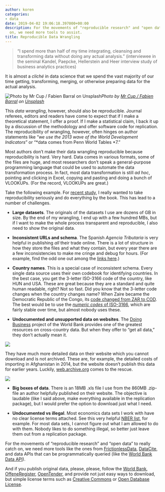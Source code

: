 ```yaml
---
author: koren
categories:
- data
date: 2019-04-02 19:06:18.397000+00:00
description: For the movements of "reproducible research" and "open data" to catch
  on, we need more tools to assist.
title: Reproducible Data Wrangling
---
```

> “I spend more than half of my time integrating, cleansing and transforming data without doing any actual analysis.” (interviewee in the seminal Kandel, Paepcke, Hellerstein and Heer interview study of business analytics practices)

It is almost a *cliché* in data science that we spend the vast majority of our time getting, transforming, merging, or otherwise preparing data for the actual analysis.

![Photo by [Mr Cup / Fabien Barral](https://unsplash.com/@iammrcup?utm_source=medium&utm_medium=referral) on [Unsplash](https://unsplash.com?utm_source=medium&utm_medium=referral)](https://cdn-images-1.medium.com/max/8576/0*9F8L8Wj47VUOvtWF)*Photo by [Mr Cup / Fabien Barral](https://unsplash.com/@iammrcup?utm_source=medium&utm_medium=referral) on [Unsplash](https://unsplash.com?utm_source=medium&utm_medium=referral)*

This *data wrangling*, however, should also be reproducible. Journal referees, editors and readers have come to expect that if I make a theoretical statement, I offer a proof. If I make a statistical claim, I back it up by a discussion of the methodology and offer software code for replication. The reproducibility of wrangling, however, often hinges on author statements like “*we use the 2013 wave of the World Development Indicators*” or “*data comes from Penn World Tables *7.”

Most authors don’t make their data wrangling reproducible because reproducibility is hard. Very hard. Data comes in various formats, some of the files are huge, and most researchers don’t speak a general-purpose programming language that could be used to automate the data transformation process. In fact, most data transformation is still *ad hoc*, pointing and clicking in Excel, copying and pasting and doing a bunch of VLOOKUPs. (For the record, VLOOKUPs are great.)

Take the following example. For [recent study](http://miklos.koren.hu/papers/peer_reviewed_publications/administrative_barriers_to_trade/), I really wanted to take reproducibility seriously and do everything by the book. This has lead to a number of challenges.

* **Large datasets**. The originals of the datasets I use are dozens of GB in size. By the end of my wrangling, I end up with a few hundred MBs, but if I want to make the whole process transparent and reproducible, I also need to show the original data.

* **Inconsistent URLs and schema**. The Spanish *Agencia Tributaria* is very helpful in publishing *all* their trade online. There is a lot of structure in how they store the files and what they contain, but every year there are a few inconsistencies to make me cringe and debug for hours. (For example, find the odd one out among the [links here](https://www.agenciatributaria.es/AEAT.internet/Inicio/La_Agencia_Tributaria/Memorias_y_estadisticas_tributarias/Estadisticas/_Comercio_exterior_/Datos_estadisticos/Descarga_de_Datos_Estadisticos/Descarga_de_datos_mensuales_maxima_desagregacion_en_Euros__centimos_/2009/Enero/Enero.shtml).)

* **Country names**. This is a special case of inconsistent schema. Every single data source uses their own codebook for identifying countries. In the best case, you get the 3-letter ISO-3166 code of the country, like HUN and USA. These are great because they are a standard and quite human readable, right? Not so fast. Did you know that the 3-letter code changes when the country changes name? When Zaire became the Democratic Republic of the Congo, its [code changed from ZAR to COD](https://www.iso.org/obp/ui/#iso:code:3166:ZR). The best would be to use the [*numeric codes* of ISO-3166](http://en.wikipedia.org/wiki/ISO_3166-1_numeric), which are fairly stable over time, but almost nobody uses these.

* **Undocumented and unsupported data on websites**. The [Doing Business](http://doingbusiness.org/) project of the World Bank provides one of the greatest resources on cross-country data. But when they offer to “get all data,” they don’t actually mean it.

![](https://cdn-images-1.medium.com/max/2000/0*23yVozJ8i5uo3TPI.png)

They have much more detailed data on their website which you cannot download and is not archived. These are, for example, the detailed costs of importing in Afghanistan in 2014, but the website doesn’t publish this data for earlier years. Luckily, [web.archive.org](http://web.archive.org/web/20091003023159/http://www.doingbusiness.org/ExploreTopics/TradingAcrossBorders/Details.aspx?economyid=2) comes to the rescue.

![](https://cdn-images-1.medium.com/max/2000/0*0lGAN_KO3AuJYFMs.png)

* **Big boxes of data**. There is an 18MB .xls file I use from the 860MB .zip-file an author helpfully published on their website. The objective is laudable (like I said above, make everything available in the replication package), but I would prefer the option to download just what I need.

* **Undocumented vs illegal**. Most economics data sets I work with have no clear license terms attached. See this very helpful [NBER list](https://www.nber.org/data/), for example. For most data sets, I cannot figure out what I am allowed to do with them. Nobody likes to do something illegal, so better just leave them out from a replication package.

For the movements of “reproducible research” and “open data” to really catch on, we need more tools like the ones from [FrictionlessData](https://frictionlessdata.io/), [DataCite](https://datacite.org/), and data APIs that can be programmatically queried (like the [World Bank Data API](http://data.worldbank.org/developers/api-overview)).

And if you publish original data, please, please, follow the [World Bank](https://datacatalog.worldbank.org/search?sort_by=field_wbddh_modified_date&sort_order=DESC#), [OffeneRegister](https://offeneregister.de/daten/), [OpenTender](https://opentender.eu/start), and provide not just easy ways to download, but simple license terms such as [Creative Commons](https://creativecommons.org/) or [Open Database License](https://en.wikipedia.org/wiki/Open_Database_License).
